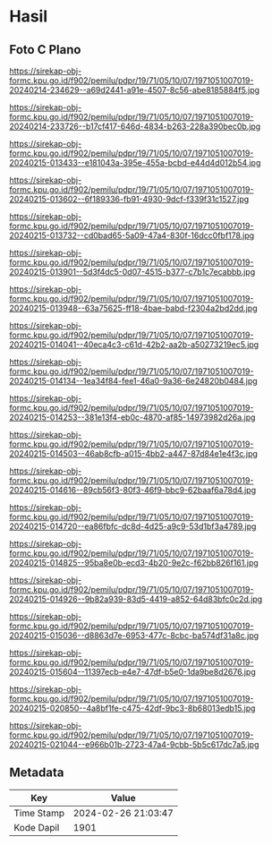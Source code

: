 # Hasil

## Foto C Plano

https://sirekap-obj-formc.kpu.go.id/f902/pemilu/pdpr/19/71/05/10/07/1971051007019-20240214-234629--a69d2441-a91e-4507-8c56-abe8185884f5.jpg

https://sirekap-obj-formc.kpu.go.id/f902/pemilu/pdpr/19/71/05/10/07/1971051007019-20240214-233726--b17cf417-646d-4834-b263-228a390bec0b.jpg

https://sirekap-obj-formc.kpu.go.id/f902/pemilu/pdpr/19/71/05/10/07/1971051007019-20240215-013433--e181043a-395e-455a-bcbd-e44d4d012b54.jpg

https://sirekap-obj-formc.kpu.go.id/f902/pemilu/pdpr/19/71/05/10/07/1971051007019-20240215-013602--6f189336-fb91-4930-9dcf-f339f31c1527.jpg

https://sirekap-obj-formc.kpu.go.id/f902/pemilu/pdpr/19/71/05/10/07/1971051007019-20240215-013732--cd0bad65-5a09-47a4-830f-16dcc0fbf178.jpg

https://sirekap-obj-formc.kpu.go.id/f902/pemilu/pdpr/19/71/05/10/07/1971051007019-20240215-013901--5d3f4dc5-0d07-4515-b377-c7b1c7ecabbb.jpg

https://sirekap-obj-formc.kpu.go.id/f902/pemilu/pdpr/19/71/05/10/07/1971051007019-20240215-013948--63a75625-ff18-4bae-babd-f2304a2bd2dd.jpg

https://sirekap-obj-formc.kpu.go.id/f902/pemilu/pdpr/19/71/05/10/07/1971051007019-20240215-014041--40eca4c3-c61d-42b2-aa2b-a50273219ec5.jpg

https://sirekap-obj-formc.kpu.go.id/f902/pemilu/pdpr/19/71/05/10/07/1971051007019-20240215-014134--1ea34f84-fee1-46a0-9a36-6e24820b0484.jpg

https://sirekap-obj-formc.kpu.go.id/f902/pemilu/pdpr/19/71/05/10/07/1971051007019-20240215-014253--381e13f4-eb0c-4870-af85-14973982d26a.jpg

https://sirekap-obj-formc.kpu.go.id/f902/pemilu/pdpr/19/71/05/10/07/1971051007019-20240215-014503--46ab8cfb-a015-4bb2-a447-87d84e1e4f3c.jpg

https://sirekap-obj-formc.kpu.go.id/f902/pemilu/pdpr/19/71/05/10/07/1971051007019-20240215-014616--89cb56f3-80f3-46f9-bbc9-62baaf6a78d4.jpg

https://sirekap-obj-formc.kpu.go.id/f902/pemilu/pdpr/19/71/05/10/07/1971051007019-20240215-014720--ea86fbfc-dc8d-4d25-a9c9-53d1bf3a4789.jpg

https://sirekap-obj-formc.kpu.go.id/f902/pemilu/pdpr/19/71/05/10/07/1971051007019-20240215-014825--95ba8e0b-ecd3-4b20-9e2c-f62bb826f161.jpg

https://sirekap-obj-formc.kpu.go.id/f902/pemilu/pdpr/19/71/05/10/07/1971051007019-20240215-014926--9b82a939-83d5-4419-a852-64d83bfc0c2d.jpg

https://sirekap-obj-formc.kpu.go.id/f902/pemilu/pdpr/19/71/05/10/07/1971051007019-20240215-015036--d8863d7e-6953-477c-8cbc-ba574df31a8c.jpg

https://sirekap-obj-formc.kpu.go.id/f902/pemilu/pdpr/19/71/05/10/07/1971051007019-20240215-015604--11397ecb-e4e7-47df-b5e0-1da9be8d2676.jpg

https://sirekap-obj-formc.kpu.go.id/f902/pemilu/pdpr/19/71/05/10/07/1971051007019-20240215-020850--4a8bf1fe-c475-42df-9bc3-8b68013edb15.jpg

https://sirekap-obj-formc.kpu.go.id/f902/pemilu/pdpr/19/71/05/10/07/1971051007019-20240215-021044--e966b01b-2723-47a4-9cbb-5b5c617dc7a5.jpg


## Metadata

| Key        | Value               |
| ---------- | ------------------- |
| Time Stamp | 2024-02-26 21:03:47 |
| Kode Dapil | 1901                |



